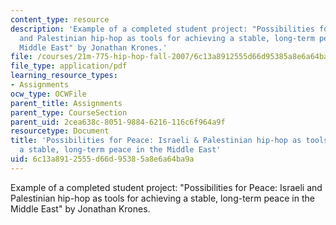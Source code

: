 ```yaml
---
content_type: resource
description: 'Example of a completed student project: "Possibilities for Peace: Israeli
  and Palestinian hip-hop as tools for achieving a stable, long-term peace in the
  Middle East" by Jonathan Krones.'
file: /courses/21m-775-hip-hop-fall-2007/6c13a8912555d66d95385a8e6a64ba9a_krones2006final.pdf
file_type: application/pdf
learning_resource_types:
- Assignments
ocw_type: OCWFile
parent_title: Assignments
parent_type: CourseSection
parent_uid: 2cea638c-8051-9884-6216-116c6f964a9f
resourcetype: Document
title: 'Possibilities for Peace: Israeli & Palestinian hip-hop as tools for achieving
  a stable, long-term peace in the Middle East'
uid: 6c13a891-2555-d66d-9538-5a8e6a64ba9a
---
```

Example of a completed student project: "Possibilities for Peace: Israeli and Palestinian hip-hop as tools for achieving a stable, long-term peace in the Middle East" by Jonathan Krones.

